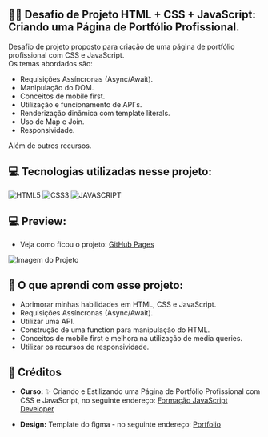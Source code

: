 ## 🏋️‍♂️ Desafio de Projeto HTML + CSS + JavaScript: Criando uma Página de Portfólio Profissional.

Desafio de projeto proposto para criação de uma página de portfólio profissional com CSS e JavaScript.  <br>
Os temas abordados são:<br>

- Requisições Assíncronas (Async/Await). 
- Manipulação do DOM.
- Conceitos de mobile first.
- Utilização e funcionamento de API´s.
- Renderização dinâmica com template literals.
- Uso de Map e Join.
- Responsividade.<br>

Além de outros recursos.

## 💻 Tecnologias utilizadas nesse projeto:

<div style="display: inline_block">
  <img alt="HTML5" src="https://img.shields.io/badge/HTML5-E34F26?style=for-the-badge&logo=html5&logoColor=white">
  <img alt="CSS3" src="https://img.shields.io/badge/CSS3-1572B6?style=for-the-badge&logo=css3&logoColor=white">
  <img alt="JAVASCRIPT" src="https://img.shields.io/badge/JavaScript-323330?style=for-the-badge&logo=javascript&logoColor=F7DF1E">
</div>

## 💻 Preview:
- Veja como ficou o projeto: [GitHub Pages](https://ernandesneponuceno.github.io/js-developer-portfolio/)
  
![Imagem do Projeto]()

## 🤔 O que aprendi com esse projeto:

- Aprimorar minhas habilidades em HTML, CSS e JavaScript.
- Requisições Assíncronas (Async/Await). 
- Utilizar uma API.
- Construção de uma function para manipulação do HTML. 
- Conceitos de mobile first e melhora na utilização de media queries.
- Utilizar os recursos de responsividade.


## 📌 Créditos
- **Curso:** ✨ Criando e Estilizando uma Página de Portfólio Profissional com CSS e JavaScript, no seguinte endereço:
  [Formação JavaScript Developer](https://web.dio.me/track/formacao-javascript-developer)
  
- **Design:** Template do figma -  no seguinte endereço:
  [Portfolio](https://www.figma.com/file/g6zA6klLrCWZAp76tzoVJZ/Portfolio---EDUCATION?type=design&node-id=0-1&mode=design&t=HRSkvMBvSktDAqq0-0)
  
